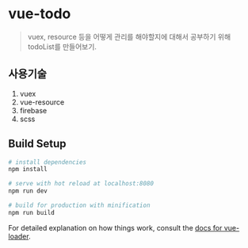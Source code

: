 # vue-todo
> vuex, resource 등을 어떻게 관리를 해야할지에 대해서 공부하기 위해 todoList를 만들어보기.

## 사용기술
1. vuex
2. vue-resource
3. firebase
4. scss

## Build Setup

``` bash
# install dependencies
npm install

# serve with hot reload at localhost:8080
npm run dev

# build for production with minification
npm run build
```

For detailed explanation on how things work, consult the [docs for vue-loader](http://vuejs.github.io/vue-loader).
